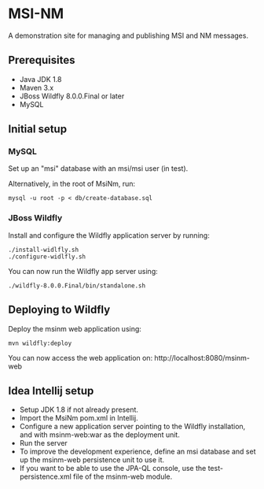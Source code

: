 # MSI-NM #

A demonstration site for managing and publishing MSI and NM messages.

## Prerequisites
* Java JDK 1.8
* Maven 3.x
* JBoss Wildfly 8.0.0.Final or later
* MySQL

## Initial setup

### MySQL
Set up an "msi" database with an msi/msi user (in test).

Alternatively, in the root of MsiNm, run:

    mysql -u root -p < db/create-database.sql

### JBoss Wildfly
Install and configure the Wildfly application server by running:

    ./install-widlfly.sh
    ./configure-widlfly.sh

You can now run the Wildfly app server using:

    ./wildfly-8.0.0.Final/bin/standalone.sh


## Deploying to Wildfly

Deploy the msinm web application using:

    mvn wildfly:deploy

You can now access the web application on: http://localhost:8080/msinm-web


## Idea Intellij setup

* Setup JDK 1.8 if not already present.
* Import the MsiNm pom.xml in Intellij.
* Configure a new application server pointing to the Wildfly installation, and with msinm-web:war as the deployment unit.
* Run the server
* To improve the development experience, define an msi database and set up the msinm-web persistence unit to use it.
* If you want to be able to use the JPA-QL console, use the test-persistence.xml file of the msinm-web module.


